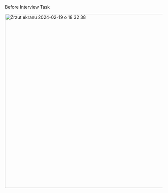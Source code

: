 Before Interview Task


<img width="557" alt="Zrzut ekranu 2024-02-19 o 18 32 38" src="https://github.com/Peczyn/isItSquare/assets/142744067/4df89741-feaf-4a05-9ea1-1ce611a3e8cc">
